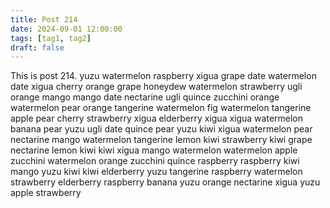 ```yaml
---
title: Post 214
date: 2024-09-01 12:00:00
tags: [tag1, tag2]
draft: false
---
```

This is post 214.
yuzu
watermelon
raspberry
xigua
grape
date
watermelon
date
xigua
cherry
orange
grape
honeydew
watermelon
strawberry
ugli
orange
mango
mango
date
nectarine
ugli
quince
zucchini
orange
watermelon
pear
orange
tangerine
watermelon
fig
watermelon
tangerine
apple
pear
cherry
strawberry
xigua
elderberry
xigua
xigua
watermelon
banana
pear
yuzu
ugli
date
quince
pear
yuzu
kiwi
xigua
watermelon
pear
nectarine
mango
watermelon
tangerine
lemon
kiwi
strawberry
kiwi
grape
nectarine
lemon
kiwi
kiwi
xigua
mango
watermelon
watermelon
apple
zucchini
watermelon
orange
zucchini
quince
raspberry
raspberry
kiwi
mango
yuzu
kiwi
kiwi
elderberry
yuzu
tangerine
raspberry
watermelon
strawberry
elderberry
raspberry
banana
yuzu
orange
nectarine
xigua
yuzu
apple
strawberry
